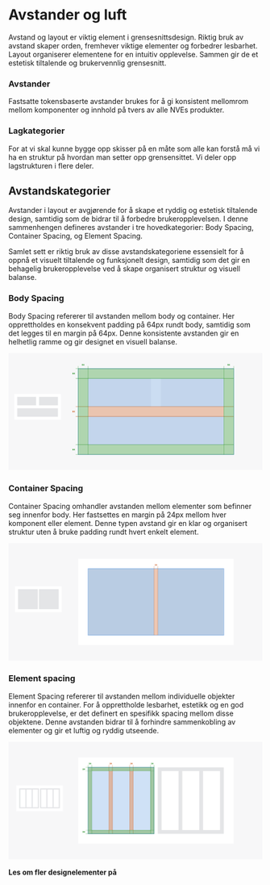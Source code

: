 <PageHeader title="Avstander og luft" imagePath="avstander og luft" pageLevel=1></PageHeader>

# Avstander og luft

Avstand og layout er viktig element i grensesnittsdesign. Riktig bruk av avstand skaper orden, fremhever viktige elementer og forbedrer lesbarhet. Layout organiserer elementene for en intuitiv opplevelse. Sammen gir de et estetisk tiltalende og brukervennlig grensesnitt.

### Avstander

Fastsatte tokensbaserte avstander brukes for å gi konsistent mellomrom mellom komponenter og innhold på tvers av alle NVEs produkter.

### Lagkategorier

For at vi skal kunne bygge opp skisser på en måte som alle kan forstå må vi ha en struktur på hvordan man setter opp grensensittet. Vi deler opp lagstrukturen i flere deler.

## Avstandskategorier

Avstander i layout er avgjørende for å skape et ryddig og estetisk tiltalende design, samtidig som de bidrar til å forbedre brukeropplevelsen. I denne sammenhengen defineres avstander i tre hovedkategorier: Body Spacing, Container Spacing, og Element Spacing.

Samlet sett er riktig bruk av disse avstandskategoriene essensielt for å oppnå et visuelt tiltalende og funksjonelt design, samtidig som det gir en behagelig brukeropplevelse ved å skape organisert struktur og visuell balanse.

### Body Spacing

Body Spacing refererer til avstanden mellom body og container. Her opprettholdes en konsekvent padding på 64px rundt body, samtidig som det legges til en margin på 64px. Denne konsistente avstanden gir en helhetlig ramme og gir designet en visuell balanse.

<img src="../../assets/images/bodyspacing.png" width="auto">

### Container Spacing

Container Spacing omhandler avstanden mellom elementer som befinner seg innenfor body. Her fastsettes en margin på 24px mellom hver komponent eller element. Denne typen avstand gir en klar og organisert struktur uten å bruke padding rundt hvert enkelt element.

<img src="../../assets/images/containerspacing.png" width="auto">

### Element spacing

Element Spacing refererer til avstanden mellom individuelle objekter innenfor en container. For å opprettholde lesbarhet, estetikk og en god brukeropplevelse, er det definert en spesifikk spacing mellom disse objektene. Denne avstanden bidrar til å forhindre sammenkobling av elementer og gir et luftig og ryddig utseende.

<img src="../../assets/images/elementspacing.png" width="auto">

**Les om fler designelementer på**
<LinkButton URL="https://nve.frontify.com/" text="Profil og primitiver" :openInNewTab="true"/>
